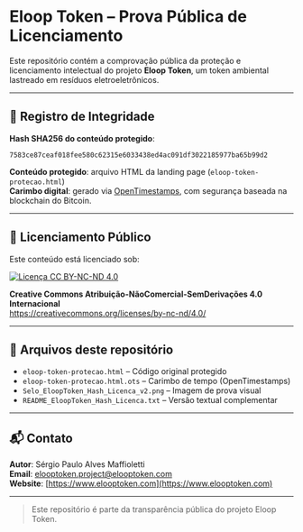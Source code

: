# Eloop Token – Prova Pública de Licenciamento

Este repositório contém a comprovação pública da proteção e licenciamento intelectual do projeto **Eloop Token**, um token ambiental lastreado em resíduos eletroeletrônicos.

---

## 🔐 Registro de Integridade

**Hash SHA256 do conteúdo protegido**:
```
7583ce87ceaf018fee580c62315e6033438ed4ac091df3022185977ba65b99d2
```

**Conteúdo protegido**: arquivo HTML da landing page (`eloop-token-protecao.html`)  
**Carimbo digital**: gerado via [OpenTimestamps](https://opentimestamps.org), com segurança baseada na blockchain do Bitcoin.

---

## 📄 Licenciamento Público

Este conteúdo está licenciado sob:

[![Licença CC BY-NC-ND 4.0](https://i.creativecommons.org/l/by-nc-nd/4.0/88x31.png)](https://creativecommons.org/licenses/by-nc-nd/4.0/)

**Creative Commons Atribuição-NãoComercial-SemDerivações 4.0 Internacional**  
https://creativecommons.org/licenses/by-nc-nd/4.0/

---

## 📁 Arquivos deste repositório

- `eloop-token-protecao.html` – Código original protegido
- `eloop-token-protecao.html.ots` – Carimbo de tempo (OpenTimestamps)
- `Selo_EloopToken_Hash_Licenca_v2.png` – Imagem de prova visual
- `README_EloopToken_Hash_Licenca.txt` – Versão textual complementar

---

## 📬 Contato

**Autor**: Sérgio Paulo Alves Maffioletti  
**Email**: [elooptoken.project@elooptoken.com](mailto:elooptoken.project@elooptoken.com)  
**Website**: [https://www.elooptoken.com](https://www.elooptoken.com)

---

> Este repositório é parte da transparência pública do projeto Eloop Token.
